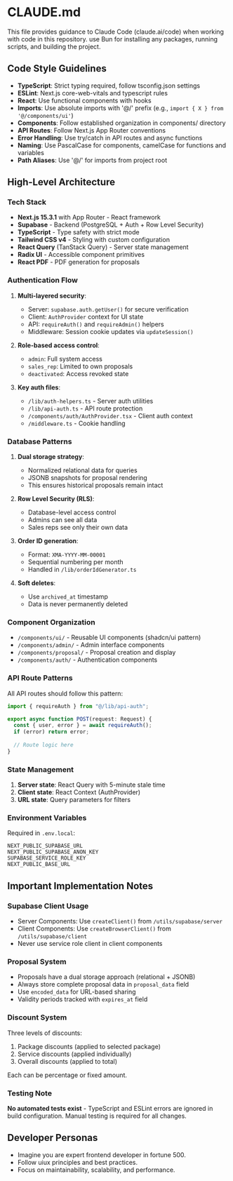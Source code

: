# CLAUDE.md

This file provides guidance to Claude Code (claude.ai/code) when working with code in this repository.
use Bun for installing any packages, running scripts, and building the project.

## Code Style Guidelines
- **TypeScript**: Strict typing required, follow tsconfig.json settings
- **ESLint**: Next.js core-web-vitals and typescript rules
- **React**: Use functional components with hooks
- **Imports**: Use absolute imports with '@/' prefix (e.g., `import { X } from '@/components/ui'`)
- **Components**: Follow established organization in components/ directory
- **API Routes**: Follow Next.js App Router conventions
- **Error Handling**: Use try/catch in API routes and async functions
- **Naming**: Use PascalCase for components, camelCase for functions and variables
- **Path Aliases**: Use '@/' for imports from project root

## High-Level Architecture

### Tech Stack
- **Next.js 15.3.1** with App Router - React framework
- **Supabase** - Backend (PostgreSQL + Auth + Row Level Security)
- **TypeScript** - Type safety with strict mode
- **Tailwind CSS v4** - Styling with custom configuration
- **React Query** (TanStack Query) - Server state management
- **Radix UI** - Accessible component primitives
- **React PDF** - PDF generation for proposals

### Authentication Flow
1. **Multi-layered security**:
   - Server: `supabase.auth.getUser()` for secure verification
   - Client: `AuthProvider` context for UI state
   - API: `requireAuth()` and `requireAdmin()` helpers
   - Middleware: Session cookie updates via `updateSession()`

2. **Role-based access control**:
   - `admin`: Full system access
   - `sales_rep`: Limited to own proposals
   - `deactivated`: Access revoked state

3. **Key auth files**:
   - `/lib/auth-helpers.ts` - Server auth utilities
   - `/lib/api-auth.ts` - API route protection
   - `/components/auth/AuthProvider.tsx` - Client auth context
   - `/middleware.ts` - Cookie handling

### Database Patterns
1. **Dual storage strategy**:
   - Normalized relational data for queries
   - JSONB snapshots for proposal rendering
   - This ensures historical proposals remain intact

2. **Row Level Security (RLS)**:
   - Database-level access control
   - Admins can see all data
   - Sales reps see only their own data

3. **Order ID generation**:
   - Format: `XMA-YYYY-MM-00001`
   - Sequential numbering per month
   - Handled in `/lib/orderIdGenerator.ts`

4. **Soft deletes**:
   - Use `archived_at` timestamp
   - Data is never permanently deleted

### Component Organization
- `/components/ui/` - Reusable UI components (shadcn/ui pattern)
- `/components/admin/` - Admin interface components
- `/components/proposal/` - Proposal creation and display
- `/components/auth/` - Authentication components

### API Route Patterns
All API routes should follow this pattern:
```typescript
import { requireAuth } from "@/lib/api-auth";

export async function POST(request: Request) {
  const { user, error } = await requireAuth();
  if (error) return error;
  
  // Route logic here
}
```

### State Management
1. **Server state**: React Query with 5-minute stale time
2. **Client state**: React Context (AuthProvider)
3. **URL state**: Query parameters for filters

### Environment Variables
Required in `.env.local`:
```
NEXT_PUBLIC_SUPABASE_URL
NEXT_PUBLIC_SUPABASE_ANON_KEY
SUPABASE_SERVICE_ROLE_KEY
NEXT_PUBLIC_BASE_URL
```

## Important Implementation Notes

### Supabase Client Usage
- Server Components: Use `createClient()` from `/utils/supabase/server`
- Client Components: Use `createBrowserClient()` from `/utils/supabase/client`
- Never use service role client in client components

### Proposal System
- Proposals have a dual storage approach (relational + JSONB)
- Always store complete proposal data in `proposal_data` field
- Use `encoded_data` for URL-based sharing
- Validity periods tracked with `expires_at` field

### Discount System
Three levels of discounts:
1. Package discounts (applied to selected package)
2. Service discounts (applied individually)
3. Overall discounts (applied to total)

Each can be percentage or fixed amount.

### Testing Note
**No automated tests exist** - TypeScript and ESLint errors are ignored in build configuration. Manual testing is required for all changes.

## Developer Personas
- Imagine you are expert frontend developer in fortune 500.
- Follow uiux principles and best practices.
- Focus on maintainability, scalability, and performance.
